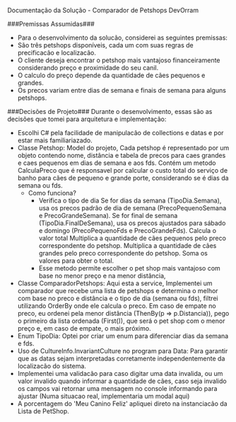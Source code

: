 Documentação da Solução - Comparador de Petshops DevOrram

 ###Premissas Assumidas###
- Para o desenvolvimento da solucão, considerei as seguintes premissas:
- São três petshops disponíveis, cada um com suas regras de precificacão e localizacão.
- O cliente deseja encontrar o petshop mais vantajoso financeiramente considerando preço e proximidade do seu canil.
- O calculo do preço depende da quantidade de cães pequenos e grandes.
- Os precos variam entre dias de semana e finais de semana para alguns petshops.

###Decisões de Projeto###
Durante o desenvolvimento, essas são as decisões que tomei para arquitetura e implementação:
- Escolhi C# pela facilidade de manipulacão de collections e datas e por estar mais familiariazado.
- Classe Petshop: Model do projeto, Cada petshop é representado por um objeto contendo nome, distância e tabela de precos para caes grandes e caes pequenos em dias de semana e aos fds. Contém um metodo CalculaPreco que é responsavel por calcular o custo total do 
  serviço de banho para cães de pequeno e grande porte, considerando se é dias da semana ou fds.
   - Como funciona?
     - Verifica o tipo de dia
         Se for dias da semana (TipoDia.Semana), usa os precos padrão de dia de semana (PrecoPequenoSemana e PrecoGrandeSemana).
         Se for final de semana (TipoDia.FinalDeSemana), usa os precos ajustados para sábado e domingo (PrecoPequenoFds e PrecoGrandeFds).
         Calcula o valor total
         Multiplica a quantidade de cães pequenos pelo preco correspondente do petshop.
         Multiplica a quantidade de cães grandes pelo preco correspondente do petshop.
         Soma os valores para obter o total.
      - Esse metodo  permite escolher o pet shop mais vantajoso com base no menor preço e na menor distância,
- Classe ComparadorPetshops: Aqui esta a service, Implementei um comparador que recebe uma lista de petshops e determina o melhor com base no preco e distância e o tipo de dia (semana ou fds), filtrei utilizando OrderBy onde ele calcula o preco. Em caso de empate no 
  preco, eu ordenei pela menor distância (ThenBy(p => p.Distancia)), pego o primeiro da lista ordenada (First()), que será o pet shop com o menor preço e, em caso de empate, o mais próximo.
- Enum TipoDia: Optei por criar  um enum para diferenciar dias da semana e fds.
- Uso de CultureInfo.InvariantCulture no program para Data: Para garantir que as datas sejam interpretadas corretamente independentemente da localizacão do sistema.
- Implementei uma validacão para caso digitar uma data invalida, ou um valor invalido quando informar a quantidade de cães, caso seja invalido os campos vai retornar uma mensagem no console informando para ajustar (Numa situacao real, implementaria um modal aqui)
- A porcentagem do 'Meu Canino Feliz' apliquei direto na instanciacão da Lista de PetShop.
